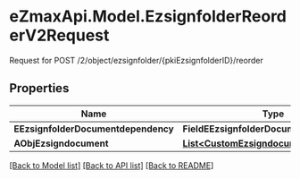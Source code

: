 # eZmaxApi.Model.EzsignfolderReorderV2Request
Request for POST /2/object/ezsignfolder/{pkiEzsignfolderID}/reorder

## Properties

Name | Type | Description | Notes
------------ | ------------- | ------------- | -------------
**EEzsignfolderDocumentdependency** | **FieldEEzsignfolderDocumentdependency** |  | [optional] 
**AObjEzsigndocument** | [**List&lt;CustomEzsigndocumentRequest&gt;**](CustomEzsigndocumentRequest.md) |  | 

[[Back to Model list]](../README.md#documentation-for-models) [[Back to API list]](../README.md#documentation-for-api-endpoints) [[Back to README]](../README.md)

